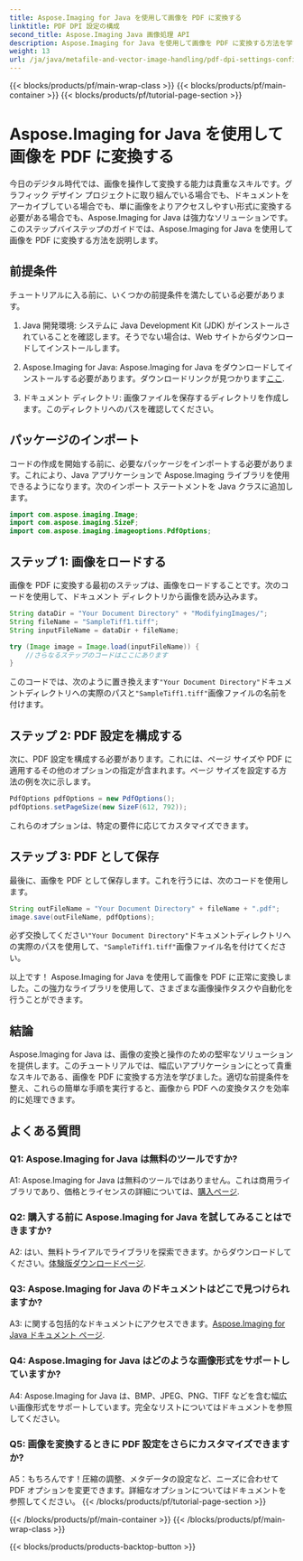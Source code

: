 ```yaml
---
title: Aspose.Imaging for Java を使用して画像を PDF に変換する
linktitle: PDF DPI 設定の構成
second_title: Aspose.Imaging Java 画像処理 API
description: Aspose.Imaging for Java を使用して画像を PDF に変換する方法を学びます。効率的な画像操作のためのステップバイステップのガイド。
weight: 13
url: /ja/java/metafile-and-vector-image-handling/pdf-dpi-settings-configuration/
---
```


{{< blocks/products/pf/main-wrap-class >}}
{{< blocks/products/pf/main-container >}}
{{< blocks/products/pf/tutorial-page-section >}}

# Aspose.Imaging for Java を使用して画像を PDF に変換する

今日のデジタル時代では、画像を操作して変換する能力は貴重なスキルです。グラフィック デザイン プロジェクトに取り組んでいる場合でも、ドキュメントをアーカイブしている場合でも、単に画像をよりアクセスしやすい形式に変換する必要がある場合でも、Aspose.Imaging for Java は強力なソリューションです。このステップバイステップのガイドでは、Aspose.Imaging for Java を使用して画像を PDF に変換する方法を説明します。

## 前提条件

チュートリアルに入る前に、いくつかの前提条件を満たしている必要があります。

1. Java 開発環境: システムに Java Development Kit (JDK) がインストールされていることを確認します。そうでない場合は、Web サイトからダウンロードしてインストールします。

2.  Aspose.Imaging for Java: Aspose.Imaging for Java をダウンロードしてインストールする必要があります。ダウンロードリンクが見つかります[ここ](https://releases.aspose.com/imaging/java/).

3. ドキュメント ディレクトリ: 画像ファイルを保存するディレクトリを作成します。このディレクトリへのパスを確認してください。

## パッケージのインポート

コードの作成を開始する前に、必要なパッケージをインポートする必要があります。これにより、Java アプリケーションで Aspose.Imaging ライブラリを使用できるようになります。次のインポート ステートメントを Java クラスに追加します。

```java
import com.aspose.imaging.Image;
import com.aspose.imaging.SizeF;
import com.aspose.imaging.imageoptions.PdfOptions;
```

## ステップ 1: 画像をロードする

画像を PDF に変換する最初のステップは、画像をロードすることです。次のコードを使用して、ドキュメント ディレクトリから画像を読み込みます。

```java
String dataDir = "Your Document Directory" + "ModifyingImages/";
String fileName = "SampleTiff1.tiff";
String inputFileName = dataDir + fileName;

try (Image image = Image.load(inputFileName)) {
    //さらなるステップのコードはここにあります
}
```

このコードでは、次のように置き換えます`"Your Document Directory"`ドキュメントディレクトリへの実際のパスと`"SampleTiff1.tiff"`画像ファイルの名前を付けます。

## ステップ 2: PDF 設定を構成する

次に、PDF 設定を構成する必要があります。これには、ページ サイズや PDF に適用するその他のオプションの指定が含まれます。ページ サイズを設定する方法の例を次に示します。

```java
PdfOptions pdfOptions = new PdfOptions();
pdfOptions.setPageSize(new SizeF(612, 792));
```

これらのオプションは、特定の要件に応じてカスタマイズできます。

## ステップ 3: PDF として保存

最後に、画像を PDF として保存します。これを行うには、次のコードを使用します。

```java
String outFileName = "Your Document Directory" + fileName + ".pdf";
image.save(outFileName, pdfOptions);
```

必ず交換してください`"Your Document Directory"`ドキュメントディレクトリへの実際のパスを使用して、`"SampleTiff1.tiff"`画像ファイル名を付けてください。

以上です！ Aspose.Imaging for Java を使用して画像を PDF に正常に変換しました。この強力なライブラリを使用して、さまざまな画像操作タスクや自動化を行うことができます。

## 結論

Aspose.Imaging for Java は、画像の変換と操作のための堅牢なソリューションを提供します。このチュートリアルでは、幅広いアプリケーションにとって貴重なスキルである、画像を PDF に変換する方法を学びました。適切な前提条件を整え、これらの簡単な手順を実行すると、画像から PDF への変換タスクを効率的に処理できます。

## よくある質問

### Q1: Aspose.Imaging for Java は無料のツールですか?

A1: Aspose.Imaging for Java は無料のツールではありません。これは商用ライブラリであり、価格とライセンスの詳細については、[購入ページ](https://purchase.aspose.com/buy).

### Q2: 購入する前に Aspose.Imaging for Java を試してみることはできますか?

 A2: はい、無料トライアルでライブラリを探索できます。からダウンロードしてください。[体験版ダウンロードページ](https://releases.aspose.com/).

### Q3: Aspose.Imaging for Java のドキュメントはどこで見つけられますか?

 A3: に関する包括的なドキュメントにアクセスできます。[Aspose.Imaging for Java ドキュメント ページ](https://reference.aspose.com/imaging/java/).

### Q4: Aspose.Imaging for Java はどのような画像形式をサポートしていますか?

A4: Aspose.Imaging for Java は、BMP、JPEG、PNG、TIFF などを含む幅広い画像形式をサポートしています。完全なリストについてはドキュメントを参照してください。

### Q5: 画像を変換するときに PDF 設定をさらにカスタマイズできますか?

A5：もちろんです！圧縮の調整、メタデータの設定など、ニーズに合わせて PDF オプションを変更できます。詳細なオプションについてはドキュメントを参照してください。
{{< /blocks/products/pf/tutorial-page-section >}}

{{< /blocks/products/pf/main-container >}}
{{< /blocks/products/pf/main-wrap-class >}}

{{< blocks/products/products-backtop-button >}}
